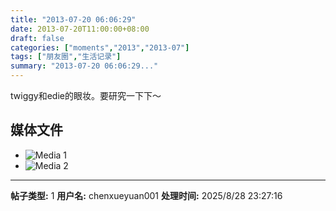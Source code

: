 ```yaml
---
title: "2013-07-20 06:06:29"
date: 2013-07-20T11:00:00+08:00
draft: false
categories: ["moments","2013","2013-07"]
tags: ["朋友圈","生活记录"]
summary: "2013-07-20 06:06:29..."
---
```


twiggy和edie的眼妆。要研究一下下〜

## 媒体文件

- ![Media 1](/Moments/photos/2013-07-20/201307200606290.jpg)
- ![Media 2](/Moments/photos/2013-07-20/201307200606291.jpg)

---

**帖子类型:** 1
**用户名:** chenxueyuan001
**处理时间:** 2025/8/28 23:27:16